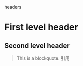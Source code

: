 headers


First level header
==================

Second level header
------

> This is a blockquote. 引用


